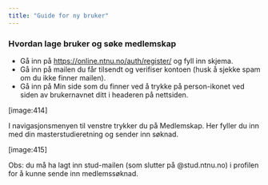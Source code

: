 ```yaml
---
title: "Guide for ny bruker"
---
```


### Hvordan lage bruker og søke medlemskap

- Gå inn på https://online.ntnu.no/auth/register/ og fyll inn skjema. 
- Gå inn på mailen du får tilsendt og verifiser kontoen (husk å sjekke spam om du ikke finner mailen). 
- Gå inn på Min side som du finner ved å trykke på person-ikonet ved siden av brukernavnet ditt i headeren på nettsiden. 

[image:414]

I navigasjonsmenyen til venstre trykker du på Medlemskap. Her fyller du inn med din masterstudieretning og sender inn søknad. 

[image:415]

Obs: du må ha lagt inn stud-mailen (som slutter på @stud.ntnu.no) i profilen for å kunne sende inn medlemssøknad.